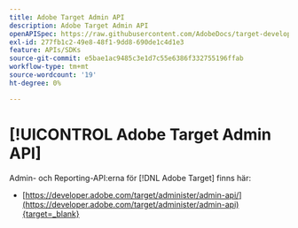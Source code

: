 ```yaml
---
title: Adobe Target Admin API
description: Adobe Target Admin API
openAPISpec: https://raw.githubusercontent.com/AdobeDocs/target-developers/main/src/admin-api.json
exl-id: 277fb1c2-49e8-48f1-9dd8-690de1c4d1e3
feature: APIs/SDKs
source-git-commit: e5bae1ac9485c3e1d7c55e6386f332755196ffab
workflow-type: tm+mt
source-wordcount: '19'
ht-degree: 0%

---
```


# [!UICONTROL Adobe Target Admin API]

Admin- och Reporting-API:erna för [!DNL Adobe Target] finns här:

* [https://developer.adobe.com/target/administer/admin-api/](https://developer.adobe.com/target/administer/admin-api){target=_blank}
